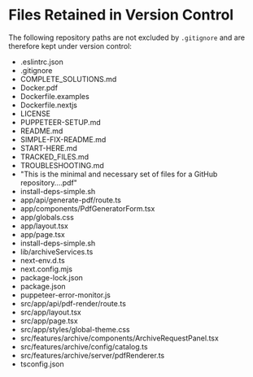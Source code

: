 # Files Retained in Version Control

The following repository paths are not excluded by `.gitignore` and are therefore kept under version control:

- .eslintrc.json
- .gitignore
- COMPLETE_SOLUTIONS.md
- Docker.pdf
- Dockerfile.examples
- Dockerfile.nextjs
- LICENSE
- PUPPETEER-SETUP.md
- README.md
- SIMPLE-FIX-README.md
- START-HERE.md
- TRACKED_FILES.md
- TROUBLESHOOTING.md
- "This is the minimal and necessary set of files for a GitHub repository….pdf"
- install-deps-simple.sh
- app/api/generate-pdf/route.ts
- app/components/PdfGeneratorForm.tsx
- app/globals.css
- app/layout.tsx
- app/page.tsx
- install-deps-simple.sh
- lib/archiveServices.ts
- next-env.d.ts
- next.config.mjs
- package-lock.json
- package.json
- puppeteer-error-monitor.js
- src/app/api/pdf-render/route.ts
- src/app/layout.tsx
- src/app/page.tsx
- src/app/styles/global-theme.css
- src/features/archive/components/ArchiveRequestPanel.tsx
- src/features/archive/config/catalog.ts
- src/features/archive/server/pdfRenderer.ts
- tsconfig.json
